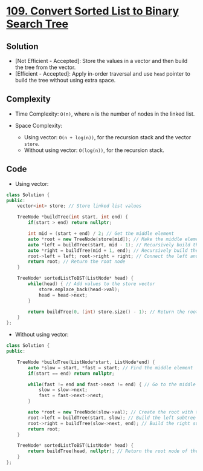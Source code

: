 # [109. Convert Sorted List to Binary Search Tree](https://leetcode.com/problems/convert-sorted-list-to-binary-search-tree/)

## Solution
- [Not Efficient - Accepted]: Store the values in a vector and then build the tree from the vector.
- [Efficient - Accepted]: Apply in-order traversal and use `head` pointer to build the tree without using extra space.
## Complexity
- Time Complexity: `O(n)`, where `n` is the number of nodes in the linked list.

- Space Complexity:
    - Using vector: `O(n + log(n))`, for the recursion stack and the vector `store`.
    - Without using vector: `O(log(n))`, for the recursion stack.
## Code
- Using vector:
```cpp
class Solution {
public:
    vector<int> store; // Store linked list values

    TreeNode *buildTree(int start, int end) {
        if(start > end) return nullptr;

        int mid = (start + end) / 2; // Get the middle element
        auto *root = new TreeNode(store[mid]); // Make the middle element the root
        auto *left = buildTree(start, mid - 1); // Recursively build the left subtree with the same logic
        auto *right = buildTree(mid + 1, end); // Recursively build the right subtree with the same logic
        root->left = left; root->right = right; // Connect the left and right subtrees to the root
        return root; // Return the root node
    }

    TreeNode* sortedListToBST(ListNode* head) {
        while(head) { // Add values to the store vector
            store.emplace_back(head->val);
            head = head->next;
        }

        return buildTree(0, (int) store.size() - 1); // Return the root node of the BST
    }
};
```
- Without using vector:
```cpp
class Solution {
public:

    TreeNode *buildTree(ListNode*start, ListNode*end) {
        auto *slow = start, *fast = start; // Find the middle element
        if(start == end) return nullptr;

        while(fast != end and fast->next != end) { // Go to the middle point
            slow = slow->next;
            fast = fast->next->next;
        }

        auto *root = new TreeNode(slow->val); // Create the root with the middle value
        root->left = buildTree(start, slow); // Build the left subtree
        root->right = buildTree(slow->next, end); // Build the right subtree
        return root;
    }

    TreeNode* sortedListToBST(ListNode* head) {
        return buildTree(head, nullptr); // Return the root node of the BST
    }
};
```